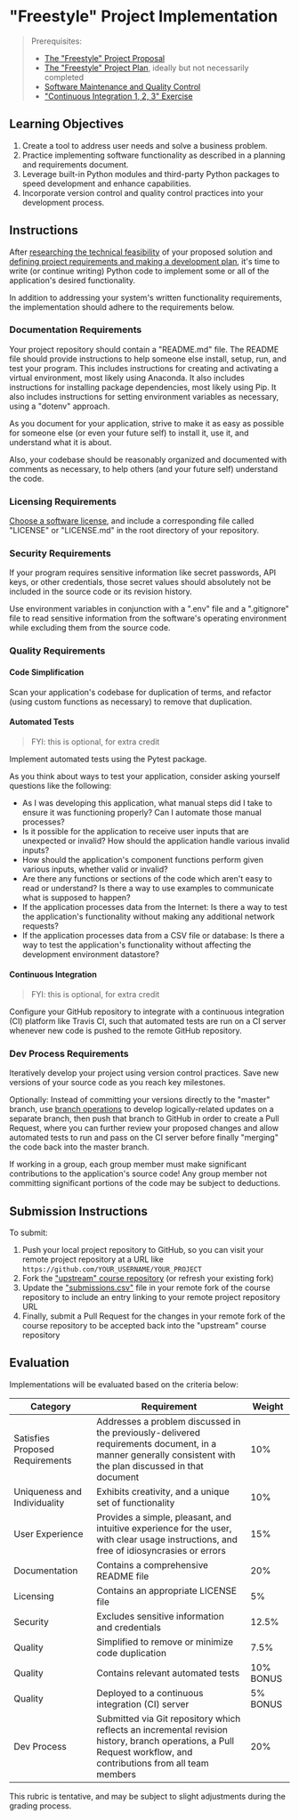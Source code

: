 # "Freestyle" Project Implementation

> Prerequisites:
>   + [The "Freestyle" Project Proposal](/projects/freestyle/proposal.md)
>   + [The "Freestyle" Project Plan](/projects/freestyle/plan.md), ideally but not necessarily completed
>   + [Software Maintenance and Quality Control](/units/unit-8.md)
>   + ["Continuous Integration 1, 2, 3" Exercise](/exercises/ci-123/README.md)

## Learning Objectives

  1. Create a tool to address user needs and solve a business problem.
  2. Practice implementing software functionality as described in a planning and requirements document.
  3. Leverage built-in Python modules and third-party Python packages to speed development and enhance capabilities.
  4. Incorporate version control and quality control practices into your development process.

## Instructions

After [researching the technical feasibility](proposal.md) of your proposed solution and [defining project requirements and making a development plan](plan.md), it's time to write (or continue writing) Python code to implement some or all of the application's desired functionality.

In addition to addressing your system's written functionality requirements, the implementation should adhere to the requirements below.

### Documentation Requirements

Your project repository should contain a "README.md" file. The README file should provide instructions to help someone else install, setup, run, and test your program. This includes instructions for creating and activating a virtual environment, most likely using Anaconda. It also includes instructions for installing package dependencies, most likely using Pip. It also includes instructions for setting environment variables as necessary, using a "dotenv" approach.

As you document for your application, strive to make it as easy as possible for someone else (or even your future self) to install it, use it, and understand what it is about.

Also, your codebase should be reasonably organized and documented with comments as necessary, to help others (and your future self) understand the code.

### Licensing Requirements

[Choose a software license](/notes/software/licensing.md), and include a corresponding file called "LICENSE" or "LICENSE.md" in the root directory of your repository.

### Security Requirements

If your program requires sensitive information like secret passwords, API keys, or other credentials, those secret values should absolutely not be included in the source code or its revision history.

Use environment variables in conjunction with a ".env" file and a ".gitignore" file to read sensitive information from the software's operating environment while excluding them from the source code.

### Quality Requirements

#### Code Simplification

Scan your application's codebase for duplication of terms, and refactor (using custom functions as necessary) to remove that duplication.

#### Automated Tests

> FYI: this is optional, for extra credit

Implement automated tests using the Pytest package.

As you think about ways to test your application, consider asking yourself questions like the following:

  + As I was developing this application, what manual steps did I take to ensure it was functioning properly? Can I automate those manual processes?
  + Is it possible for the application to receive user inputs that are unexpected or invalid? How should the application handle various invalid inputs?
  + How should the application's component functions perform given various inputs, whether valid or invalid?
  + Are there any functions or sections of the code which aren't easy to read or understand? Is there a way to use examples to communicate what is supposed to happen?
  + If the application processes data from the Internet: Is there a way to test the application's functionality without making any additional network requests?
  + If the application processes data from a CSV file or database: Is there a way to test the application's functionality without affecting the development environment datastore?

#### Continuous Integration

> FYI: this is optional, for extra credit

Configure your GitHub repository to integrate with a continuous integration (CI) platform like Travis CI, such that automated tests are run on a CI server whenever new code is pushed to the remote GitHub repository.

### Dev Process Requirements

Iteratively develop your project using version control practices. Save new versions of your source code as you reach key milestones.

Optionally: Instead of committing your versions directly to the "master" branch, use [branch operations](/notes/git.md#branch-operations) to develop logically-related updates on a separate branch, then push that branch to GitHub in order to create a Pull Request, where you can further review your proposed changes and allow automated tests to run and pass on the CI server before finally "merging" the code back into the master branch.

If working in a group, each group member must make significant contributions to the application's source code! Any group member not committing significant portions of the code may be subject to deductions.





## Submission Instructions

To submit:

  1. Push your local project repository to GitHub, so you can visit your remote project repository at a URL like `https://github.com/YOUR_USERNAME/YOUR_PROJECT`
  2. Fork the ["upstream" course repository](https://github.com/prof-rossetti/nyu-info-2335-201905) (or refresh your existing fork)
  3. Update the ["submissions.csv"](submissions.csv) file in your remote fork of the course repository to include an entry linking to your remote project repository URL
  4. Finally, submit a Pull Request for the changes in your remote fork of the course repository to be accepted back into the "upstream" course repository

## Evaluation

Implementations will be evaluated based on the criteria below:

Category | Requirement | Weight
--- | --- | ---
Satisfies Proposed Requirements | Addresses a problem discussed in the previously-delivered requirements document, in a manner generally consistent with the plan discussed in that document | 10%
Uniqueness and Individuality | Exhibits creativity, and a unique set of functionality | 10%
User Experience | Provides a simple, pleasant, and intuitive experience for the user, with clear usage instructions, and free of idiosyncrasies or errors | 15%
Documentation | Contains a comprehensive README file | 20%
Licensing | Contains an appropriate LICENSE file | 5%
Security | Excludes sensitive information and credentials | 12.5%
Quality | Simplified to remove or minimize code duplication | 7.5%
Quality | Contains relevant automated tests | 10% BONUS
Quality | Deployed to a continuous integration (CI) server | 5% BONUS
Dev Process | Submitted via Git repository which reflects an incremental revision history, branch operations, a Pull Request workflow, and contributions from all team members | 20%

This rubric is tentative, and may be subject to slight adjustments during the grading process.
